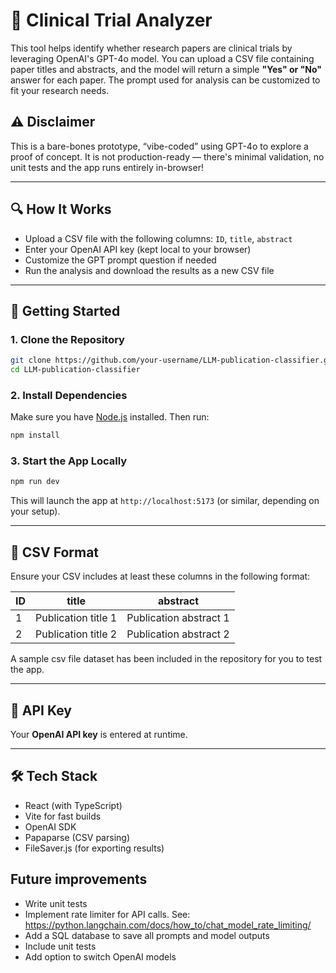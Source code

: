# 🧬 Clinical Trial Analyzer

This tool helps identify whether research papers are clinical trials by leveraging OpenAI's GPT-4o model. You can upload a CSV file containing paper titles and abstracts, and the model will return a simple **"Yes" or "No"** answer for each paper. The prompt used for analysis can be customized to fit your research needs.

## ⚠️ Disclaimer

This is a bare-bones prototype, “vibe-coded” using GPT-4o to explore a proof of concept. It is not production-ready — there's minimal validation, no unit tests and the app runs entirely in-browser!

---

## 🔍 How It Works

- Upload a CSV file with the following columns: `ID`, `title`, `abstract`
- Enter your OpenAI API key (kept local to your browser)
- Customize the GPT prompt question if needed
- Run the analysis and download the results as a new CSV file

---

## 🚀 Getting Started

### 1. Clone the Repository

```bash
git clone https://github.com/your-username/LLM-publication-classifier.git
cd LLM-publication-classifier
```

### 2. Install Dependencies

Make sure you have [Node.js](https://nodejs.org/) installed. Then run:

```bash
npm install
```

### 3. Start the App Locally

```bash
npm run dev
```

This will launch the app at `http://localhost:5173` (or similar, depending on your setup).

---

## 📁 CSV Format

Ensure your CSV includes at least these columns in the following format:

| ID            | title         | abstract     |
| ------------- | ------------- | ------------ |
| 1             | Publication title 1 | Publication abstract 1 | 
| 2             | Publication title 2 | Publication abstract 2 |

A sample csv file dataset has been included in the repository for you to test the app.

---

## 🔐 API Key

Your **OpenAI API key** is entered at runtime.

---

## 🛠 Tech Stack

- React (with TypeScript)
- Vite for fast builds
- OpenAI SDK
- Papaparse (CSV parsing)
- FileSaver.js (for exporting results)

## Future improvements

- Write unit tests
- Implement rate limiter for API calls. See: https://python.langchain.com/docs/how_to/chat_model_rate_limiting/
- Add a SQL database to save all prompts and model outputs
- Include unit tests
- Add option to switch OpenAI models
